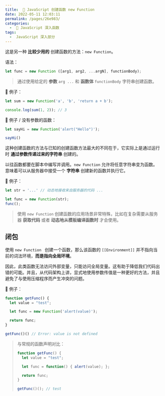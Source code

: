 ```yaml
---
title:  🚞 JavaScript 创建函数 new Function
date: 2022-05-11 12:03:11
permalink: /pages/26e983/
categories:
  -  📗 JavaScript 深入函数
tags:
  -  JavaScript 深入部分
---
```

这是另一种 **比较少用的** 创建函数的方法：`new Function`。

语法：
```js
let func = new Function ([arg1, arg2, ...argN], functionBody);
```

> 通过使用给定的 **参数** `arg ...` 和 **函数体** `functionBody` 字符串创建函数。 



🌰 例子：
```js
let sum = new Function('a', 'b', 'return a + b');

console.log(sum(1, 2)); // 3
```



🌰 例子 / 没有参数的函数：

```js
let sayHi = new Function('alert("Hello")');

sayHi()
```



这种创建函数的方法与已知的创建函数方法最大的不同在于，它实际上是通过运行时 **通过参数传递过来的字符串** 创建的。

以往函数都要在脚本中编写并调用。`new Function` 允许将任意字符串变为函数。意味着可以从服务器中接受一个 **字符串** 创建新的函数并执行它。

🌰 例子：

```js
let str = '...' // 动态地接收来自服务器的代码 ...

let func = new Function(str);
func();
```

> 使用 `new Function` 创建函数的应用场景非常特殊，比如在复杂需要从服务器 **获取代码** 或者 **动态地从模板编译函数时** 才会使用。



## 闭包

使用 `new Function ` 创建一个函数，那么该函数的 `[[Environment]]` 并不指向当前的词法环境，**而是指向全局环境**。

因此，此类函数无法访问外部变量，只能访问全局变量。这有助于降低我们代码出错的可能。并且，从代码架构上讲，显式地使用参数传值是一种更好的方法，并且避免了与使用压缩程序而产生冲突的问题。

🌰 例子：
```js
function getFunc() {
  let value = "test";

  let func = new Function('alert(value)');

  return func;
}

getFunc()() // Error: value is not defined
```

> 与常规的函数声明对比：
> ```js
> function getFunc() {
>   let value = "test";
> 
>   let func = function() { alert(value); };
> 
>   return func;
> }
> 
> getFunc()(); // test
> ```



